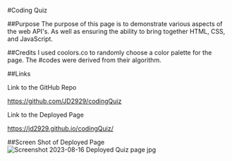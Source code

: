 #Coding Quiz

##Purpose
The purpose of this page is to demonstrate various aspects of the web API's. As well as ensuring the ability to bring together HTML, CSS, and JavaScript.

##Credits
I used coolors.co to randomly choose a color palette for the page. The #codes were derived from their algorithm. 

##Links

Link to the GitHub Repo

https://github.com/JD2929/codingQuiz

Link to the Deployed Page

https://jd2929.github.io/codingQuiz/


##Screen Shot of Deployed Page 
![Screenshot 2023-08-16 Deployed Quiz page jpg](https://github.com/JD2929/codingQuiz/assets/139637504/9aeba9e3-59f2-4c42-8b05-92045bb8c35e)


